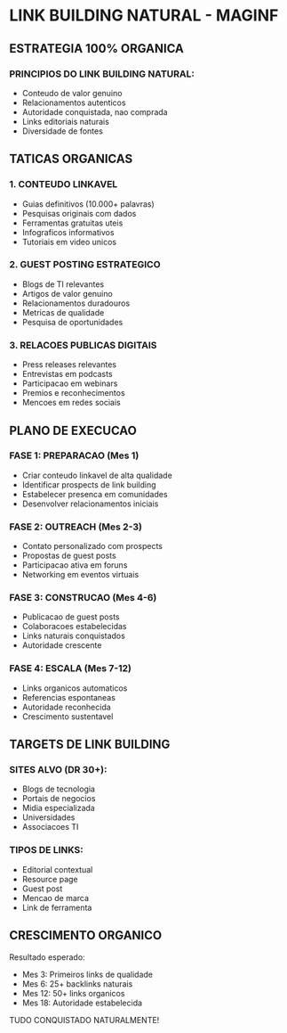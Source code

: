 # LINK BUILDING NATURAL - MAGINF

## ESTRATEGIA 100% ORGANICA

### PRINCIPIOS DO LINK BUILDING NATURAL:
- Conteudo de valor genuino
- Relacionamentos autenticos
- Autoridade conquistada, nao comprada
- Links editoriais naturais
- Diversidade de fontes

## TATICAS ORGANICAS

### 1. CONTEUDO LINKAVEL
- Guias definitivos (10.000+ palavras)
- Pesquisas originais com dados
- Ferramentas gratuitas uteis
- Infograficos informativos
- Tutoriais em video unicos

### 2. GUEST POSTING ESTRATEGICO
- Blogs de TI relevantes
- Artigos de valor genuino
- Relacionamentos duradouros
- Metricas de qualidade
- Pesquisa de oportunidades

### 3. RELACOES PUBLICAS DIGITAIS
- Press releases relevantes
- Entrevistas em podcasts
- Participacao em webinars
- Premios e reconhecimentos
- Mencoes em redes sociais

## PLANO DE EXECUCAO

### FASE 1: PREPARACAO (Mes 1)
- Criar conteudo linkavel de alta qualidade
- Identificar prospects de link building
- Estabelecer presenca em comunidades
- Desenvolver relacionamentos iniciais

### FASE 2: OUTREACH (Mes 2-3)
- Contato personalizado com prospects
- Propostas de guest posts
- Participacao ativa em foruns
- Networking em eventos virtuais

### FASE 3: CONSTRUCAO (Mes 4-6)
- Publicacao de guest posts
- Colaboracoes estabelecidas
- Links naturais conquistados
- Autoridade crescente

### FASE 4: ESCALA (Mes 7-12)
- Links organicos automaticos
- Referencias espontaneas
- Autoridade reconhecida
- Crescimento sustentavel

## TARGETS DE LINK BUILDING

### SITES ALVO (DR 30+):
- Blogs de tecnologia
- Portais de negocios
- Midia especializada
- Universidades
- Associacoes TI

### TIPOS DE LINKS:
- Editorial contextual
- Resource page
- Guest post
- Mencao de marca
- Link de ferramenta

## CRESCIMENTO ORGANICO

Resultado esperado:
- Mes 3: Primeiros links de qualidade
- Mes 6: 25+ backlinks naturais
- Mes 12: 50+ links organicos
- Mes 18: Autoridade estabelecida

TUDO CONQUISTADO NATURALMENTE!